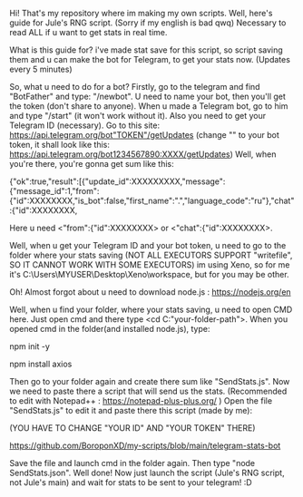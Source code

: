 Hi! That's my repository where im making my own scripts. Well, here's guide for Jule's RNG script. (Sorry if my english is bad qwq)
Necessary to read ALL if u want to get stats in real time.

What is this guide for?
i've made stat save for this script, so script saving them and u can make the bot for Telegram, to get your stats now. (Updates every 5 minutes)

So, what u need to do for a bot?
Firstly, go to the telegram and find "BotFather" and type: "/newbot".
U need to name your bot, then you'll get the token (don't share to anyone).
When u made a Telegram bot, go to him and type "/start" (it won't work without it).
Also you need to get your Telegram ID (necessary). 
Go to this site: https://api.telegram.org/bot"TOKEN"/getUpdates 
(change "<TOKEN>" to your bot token, it shall look like this: 
https://api.telegram.org/bot1234567890:XXXX/getUpdates)
Well, when you're there, you're gonna get sum like this:

{"ok":true,"result":[{"update_id":XXXXXXXXX,"message":{"message_id":1,"from":{"id":XXXXXXXX,"is_bot":false,"first_name":".","language_code":"ru"},"chat":{"id":XXXXXXXX,

Here u need <"from":{"id":XXXXXXXX> or <"chat":{"id":XXXXXXXX>.

Well, when u get your Telegram ID and your bot token,
u need to go to the folder where your stats saving 
(NOT ALL EXECUTORS SUPPORT "writefile", SO IT CANNOT WORK WITH SOME EXECUTORS)
im using Xeno, so for me it's C:\Users\MYUSER\Desktop\Xeno\workspace, but for you may be other.

Oh! Almost forgot about u need to download node.js : https://nodejs.org/en

Well, when u find your folder, where your stats saving, u need to open CMD here.
Just open cmd and there type <cd C:"your-folder-path">.
When you opened cmd in the folder(and installed node.js), type:

npm init -y

npm install axios

Then go to your folder again and create there sum like "SendStats.js".
Now we need to paste there a script that will send us the stats. (Recommended to edit with Notepad++ : https://notepad-plus-plus.org/ )
Open the file "SendStats.js" to edit it and paste there this script (made by me):

(YOU HAVE TO CHANGE "YOUR ID" AND "YOUR TOKEN" THERE)

https://github.com/BoroponXD/my-scripts/blob/main/telegram-stats-bot

Save the file and launch cmd in the folder again.
Then type "node SendStats.json".
Well done! Now just launch the script (Jule's RNG script, not Jule's main) 
and wait for stats to be sent to your telegram! :D
